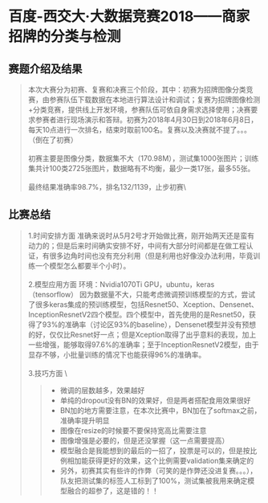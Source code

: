 # 百度-西交大·大数据竞赛2018——商家招牌的分类与检测
## 赛题介绍及结果
 >本次大赛分为初赛、复赛和决赛三个阶段，其中：初赛为招牌图像分类竞赛，由参赛队伍下载数据在本地进行算法设计和调试；复赛为招牌图像检测+分类竞赛，提供线上开发环境，参赛队伍可依自身需求选择使用；决赛要求参赛者进行现场演示和答辩。初赛为2018年4月30日到2018年6月8日，每天10点进行一次排名，结束时取前100名。复赛以及决赛就不提了。。。（倒在了初赛）\
 \
 >初赛主要是图像分类，数据集不大（170.98M），测试集1000张图片；训练集共计100类2725张图片，数据略有不均衡，最少一类17张，最多55张。\
\
 >最终结果准确率98.7%，排名132/1139，止步初赛\
## 比赛总结
 >1.时间安排方面 准确来说时从5月2号才开始做比赛，刚开始两天还是蛮有动力的；但是后来时间确实安排不好，中间有大部分时间都是在做工程认证，有很多边角时间也没有充分利用（但是利用也好像没办法利用，毕竟训练一个模型怎么都要半个小时）。\
 \
 >2.模型应用方面 环境：Nvidia1070Ti GPU，ubuntu，keras（tensorflow） 因为数据量不大，只能考虑微调预训练模型的方式，尝试了很多keras集成的预训练模型，包括Resnet50、Xception、Densenet、InceptionResnetV2四个模型。四个模型中，首先使用的是Resnet50，获得了93%的准确率（讨论区93%的baseline），Densenet模型并没有预想的好，仅仅比Resnet好一点；但是Xception取得了出乎意料的表现，加上一些增强，能够取得97.6%的准确率；至于InceptionResnetV2模型，由于显存不够，小批量训练的情况下也能获得96%的准确率。\
 \
 >3.技巧方面
 \
  >>* 微调的层数越多，效果越好
  >>* 单纯的dropout没有BN的效果好，但是两者搭配食用效果很好
  >>* BN加的地方需要注意，在本次比赛中，BN加在了softmax之前，准确率提升明显
  >>* 图像在resize的时候要不要保持宽高比需要注意
  >>* 图像增强是必要的，但是还没掌握（这一点需要提高）
  >>* 模型融合是我能想到的最后的一招了，投票是可以的，但是按比例相加能获得更好的效果，这个比例需要validation集来确定的
  >>* 另外，初赛其实有些许的作弊（可笑的是作弊还没进复赛。。。），队友把测试集的标签人工标到了100%，测试集被我用来确定模型融合的超参了，这是错的！！
